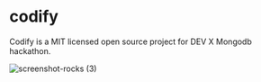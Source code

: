 # codify
Codify is a MIT licensed open source project for DEV X Mongodb hackathon.

![screenshot-rocks (3)](https://user-images.githubusercontent.com/85246971/206516685-194e66ef-8317-4332-a785-828a160e1593.png)
